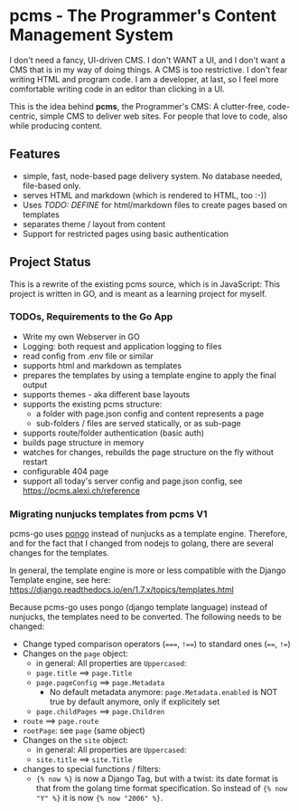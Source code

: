 # pcms - The Programmer's Content Management System

I don't need a fancy, UI-driven CMS. I don't WANT a  UI, and I don't want a CMS that is in my way of doing things.
A CMS is too restrictive. I don't fear writing HTML and program code. I am a developer, at last, so I feel more
comfortable writing code in an editor than clicking in a UI.

This is the idea behind **pcms**, the Programmer's CMS: A clutter-free, code-centric, simple CMS to deliver web sites. For people that
love to code, also while producing content.

## Features

* simple, fast, node-based page delivery system. No database needed, file-based only.
* serves HTML and markdown (which is rendered to HTML, too :-))
* Uses _TODO: DEFINE_ for html/markdown files to create pages based on templates
* separates theme / layout from content
* Support for restricted pages using basic authentication

## Project Status

This is a rewrite of the existing pcms source, which is in JavaScript: This project is written in GO,
and is meant as a learning project for myself.

### TODOs, Requirements to the Go App

* Write my own Webserver in GO
* Logging: both request and application logging to files
* read config from .env file or similar
* supports html and markdown as templates
* prepares the templates by using a template engine to apply the final output
* supports themes - aka different base layouts 
* supports the existing pcms structure: 
  * a folder with page.json config and content represents a page
  * sub-folders / files are served statically, or as sub-page
* supports route/folder authentication (basic auth)
* builds page structure in memory
* watches for changes, rebuilds the page structure on the fly without restart
* configurable 404 page
* support all today's server config and page.json config, see https://pcms.alexi.ch/reference


### Migrating nunjucks templates from pcms V1

pcms-go uses [pongo](https://pkg.go.dev/github.com/flosch/pongo2/v4@v4.0.2) instead of nunjucks as a template engine.
Therefore, and for the fact that I changed from nodejs to golang, there are several changes for the templates.

In general, the template engine is more or less compatible with the Django Template engine, see here: https://django.readthedocs.io/en/1.7.x/topics/templates.html

Because pcms-go uses pongo (django template language) instead of nunjucks, the templates need to be converted. The following
needs to be changed:

* Change typed comparison operators (`===`, `!==`) to standard ones (`==`, `!=`)
* Changes on the `page` object:
  * in general: All properties are `Uppercased`:
  * `page.title` ==> `page.Title`
  * `page.pageConfig` ==> `page.Metadata`
    * No default metadata anymore: `page.Metadata.enabled` is NOT true by default anymore, only if explicitely set
  * `page.childPages` ==> `page.Children`
* `route` ==> `page.route`
* `rootPage`: see `page` (same object)
* Changes on the `site` object:
  * in general: All properties are `Uppercased`:
  * `site.title` ==> `site.Title`
* changes to special functions / filters:
  * `{% now %}` is now a Django Tag, but with a twist: its date format is that from the golang time format specification.
    So instead of `{% now "Y" %}` it is now `{% now "2006" %}`.